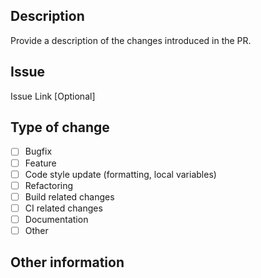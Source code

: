 ## Description

Provide a description of the changes introduced in the PR.

## Issue

Issue Link [Optional]

## Type of change

- [ ] Bugfix
- [ ] Feature
- [ ] Code style update (formatting, local variables)
- [ ] Refactoring
- [ ] Build related changes
- [ ] CI related changes
- [ ] Documentation
- [ ] Other

## Other information

